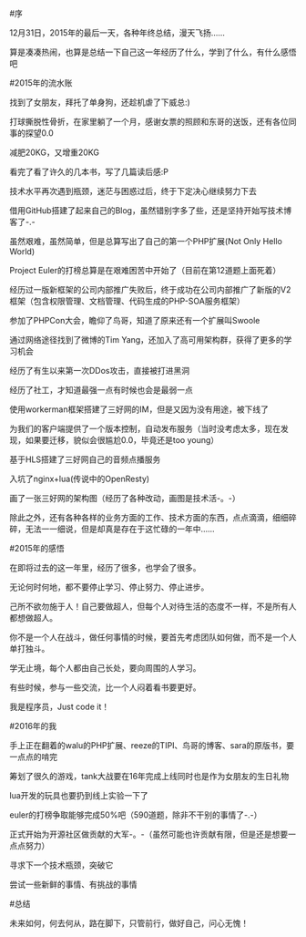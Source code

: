 #序

12月31日，2015年的最后一天，各种年终总结，漫天飞扬……

算是凑凑热闹，也算是总结一下自己这一年经历了什么，学到了什么，有什么感悟吧

#2015年的流水账

找到了女朋友，拜托了单身狗，还趁机虐了下威总:)

打球撕脱性骨折，在家里躺了一个月，感谢女票的照顾和东哥的送饭，还有各位同事的探望0.0

减肥20KG，又增重20KG

看完了看了许久的几本书，写了几篇读后感:P

技术水平再次遇到瓶颈，迷茫与困惑过后，终于下定决心继续努力下去

借用GitHub搭建了起来自己的Blog，虽然错别字多了些，还是坚持开始写技术博客了-.-

虽然艰难，虽然简单，但是总算写出了自己的第一个PHP扩展(Not Only Hello World)

Project Euler的打榜总算是在艰难困苦中开始了（目前在第12道题上面死着）

经历过一版新框架的公司内部推广失败后，终于成功在公司内部推广了新版的V2框架（包含权限管理、文档管理、代码生成的PHP-SOA服务框架）

参加了PHPCon大会，瞻仰了鸟哥，知道了原来还有一个扩展叫Swoole

通过网络途径找到了微博的Tim Yang，还加入了高可用架构群，获得了更多的学习机会

经历了有生以来第一次DDos攻击，直接被打进黑洞

经历了社工，才知道最强一点有时候也会是最弱一点

使用workerman框架搭建了三好网的IM，但是又因为没有用途，被下线了

为我们的客户端提供了一个版本控制，自动发布服务（当时没考虑太多，现在发现，如果要迁移，貌似会很尴尬0.0，毕竟还是too young）

基于HLS搭建了三好网自己的音频点播服务

入坑了nginx+lua(传说中的OpenResty)

画了一张三好网的架构图（经历了各种改动，画图是技术活-。-）

除此之外，还有各种各样的业务方面的工作、技术方面的东西，点点滴滴，细细碎碎，无法一一细说，但是却真是存在于这忙碌的一年中……

#2015年的感悟

在即将过去的这一年里，经历了很多，也学会了很多。

无论何时何地，都不要停止学习、停止努力、停止进步。

己所不欲勿施于人！自己要做超人，但每个人对待生活的态度不一样，不是所有人都想做超人。

你不是一个人在战斗，做任何事情的时候，要首先考虑团队如何做，而不是一个人单打独斗。

学无止境，每个人都由自己长处，要向周围的人学习。

有些时候，参与一些交流，比一个人闷着看书要更好。

我是程序员，Just code it！

#2016年的我

手上正在翻着的walu的PHP扩展、reeze的TIPI、鸟哥的博客、sara的原版书，要一点点的啃完

筹划了很久的游戏，tank大战要在16年完成上线同时也是作为女朋友的生日礼物

lua开发的玩具也要扔到线上实验一下了

euler的打榜争取能够完成50%吧（590道题，除非不干别的事情了-.-）

正式开始为开源社区做贡献的大军-。-（虽然可能也许贡献有限，但是还是想要一点点努力）

寻求下一个技术瓶颈，突破它

尝试一些新鲜的事情、有挑战的事情

#总结

未来如何，何去何从，路在脚下，只管前行，做好自己，问心无愧！

